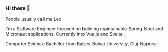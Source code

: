 ### Hi there 👋

People usually call me Leo

I'm a Software Engineer focused on building maintainable Spring-Boot and Micronaut applications.
Currently into Vue.js and Svelte.

Computer Science Bachelor from Babeș-Bolyai University, Cluj-Napoca.
